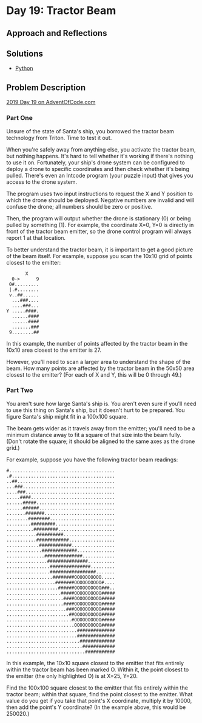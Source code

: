 # Day 19: Tractor Beam

## Approach and Reflections

## Solutions

- [Python](./python_day19/day19.py)

## Problem Description

[2019 Day 19 on AdventOfCode.com](https://adventofcode.com/2019/day/19)

### Part One

Unsure of the state of Santa's ship, you borrowed the tractor beam technology
from Triton. Time to test it out.

When you're safely away from anything else, you activate the tractor beam, but
nothing happens. It's hard to tell whether it's working if there's nothing to
use it on. Fortunately, your ship's drone system can be configured to deploy
a drone to specific coordinates and then check whether it's being pulled.
There's even an Intcode program (your puzzle input) that gives you access to
the drone system.

The program uses two input instructions to request the X and Y position to
which the drone should be deployed. Negative numbers are invalid and will
confuse the drone; all numbers should be zero or positive.

Then, the program will output whether the drone is stationary (0) or being
pulled by something (1). For example, the coordinate X=0, Y=0 is directly in
front of the tractor beam emitter, so the drone control program will always
report 1 at that location.

To better understand the tractor beam, it is important to get a good picture
of the beam itself. For example, suppose you scan the 10x10 grid of points
closest to the emitter:

```
       X
  0->      9
 0#.........
 |.#........
 v..##......
  ...###....
  ....###...
Y .....####.
  ......####
  ......####
  .......###
 9........##
```

In this example, the number of points affected by the tractor beam in the
10x10 area closest to the emitter is 27.

However, you'll need to scan a larger area to understand the shape of the
beam. How many points are affected by the tractor beam in the 50x50 area
closest to the emitter? (For each of X and Y, this will be 0 through 49.)

### Part Two

You aren't sure how large Santa's ship is. You aren't even sure if you'll need
to use this thing on Santa's ship, but it doesn't hurt to be prepared. You
figure Santa's ship might fit in a 100x100 square.

The beam gets wider as it travels away from the emitter; you'll need to be
a minimum distance away to fit a square of that size into the beam fully.
(Don't rotate the square; it should be aligned to the same axes as the drone
grid.)

For example, suppose you have the following tractor beam readings:

```
#.......................................
.#......................................
..##....................................
...###..................................
....###.................................
.....####...............................
......#####.............................
......######............................
.......#######..........................
........########........................
.........#########......................
..........#########.....................
...........##########...................
...........############.................
............############................
.............#############..............
..............##############............
...............###############..........
................###############.........
................#################.......
.................########OOOOOOOOOO.....
..................#######OOOOOOOOOO#....
...................######OOOOOOOOOO###..
....................#####OOOOOOOOOO#####
.....................####OOOOOOOOOO#####
.....................####OOOOOOOOOO#####
......................###OOOOOOOOOO#####
.......................##OOOOOOOOOO#####
........................#OOOOOOOOOO#####
.........................OOOOOOOOOO#####
..........................##############
..........................##############
...........................#############
............................############
.............................###########
```

In this example, the 10x10 square closest to the emitter that fits entirely
within the tractor beam has been marked O. Within it, the point closest to the
emitter (the only highlighted O) is at X=25, Y=20.

Find the 100x100 square closest to the emitter that fits entirely within the
tractor beam; within that square, find the point closest to the emitter. What
value do you get if you take that point's X coordinate, multiply it by 10000,
then add the point's Y coordinate? (In the example above, this would be 250020.)
